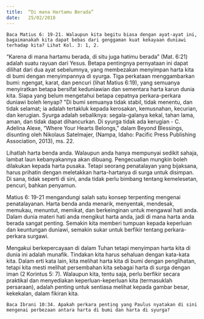 ```yaml
---
title:  “Di mana Hartamu Berada”
date:   25/02/2018
---
```


`Baca Matius 6: 19-21. Walaupun kita begitu biasa dengan ayat-ayat ini, bagaimanakah kita dapat bebas dari genggaman kuat kekayaan duniawi terhadap kita? Lihat Kol. 3: 1, 2.`

“Karena di mana hartamu berada, di situ juga hatimu berada” (Mat. 6:21) adalah suatu rayuan dari Yesus.  Betapa pentingnya pernyataan ini dapat dilihat dari dua ayat sebelumnya, yang membezakan menyimpan harta kita di bumi dengan menyimpannya di syurga. Tiga perkataan menggambarkan bumi: ngengat, karat, dan pencuri (lihat Matius 6:19), yang semuanya menyiratkan betapa bersifat keduniawian dan sementara harta karun dunia kita. Siapa yang belum mengetahui betapa cepatnya perkara-perkara duniawi boleh lenyap? "Di bumi semuanya tidak stabil, tidak menentu, dan tidak selamat; ia adalah tertakluk kepada kerosakan, kemusnahan, kecurian, dan kerugian. Syurga adalah sebaliknya: segala-galanya kekal, tahan lama, aman, dan tidak dapat dihancurkan. Di syurga tidak ada kerugian - C. Adelina Alexe, “Where Your Hearts Belongs,” dalam Beyond Blessings, disunting oleh Nikolaus Satelmajer, (Nampa, Idaho: Pacific Press Publishing Association, 2013), ms. 22.

Lihatlah harta benda anda. Walaupun anda hanya mempunyai sedikit sahaja, lambat laun kebanyakannya akan dibuang. Pengecualian mungkin boleh dilakukan kepada harta pusaka. Tetapi seorang penatalayan yang bijaksana, harus prihatin dengan meletakkan harta-hartanya di surga untuk disimpan. Di sana, tidak seperti di sini, anda tidak perlu bimbang tentang kemelesetan, pencuri, bahkan penyamun.

Matius 6: 19-21 mengandungi salah satu konsep terpenting mengenai penatalayanan.  Harta benda anda menarik, menyentak, mendesak, memukau, menuntut, memikat, dan berkeinginan untuk mengawal hati anda.  Dalam dunia materi hati anda mengikut harta anda, jadi di mana harta anda berada sangat penting. Semakin kita memberi tumpuan kepada keperluan dan keuntungan duniawi, semakin sukar untuk berfikir tentang perkara-perkara surgawi.

Mengakui berkepercayaan di dalam Tuhan tetapi menyimpan harta kita di dunia ini adalah munafik. Tindakan kita harus sehaluan dengan kata-kata kita. Dalam erti kata lain, kita melihat harta kita di bumi dengan penglihatan, tetapi kita mesti melihat persembahan kita sebagai harta di surga dengan iman (2 Korintus 5: 7). Walaupun kita, tentu saja, perlu berfikir secara praktikal dan menyediakan keperluan-keperluan kita (termasuklah persaraan), adalah penting untuk sentiasa melihat kepada gambar besar, kekekalan, dalam fikiran kita.

`Baca Ibrani 10:34. Apakah perkara penting yang Paulus nyatakan di sini mengenai perbezaan antara harta di bumi dan harta di syurga?`